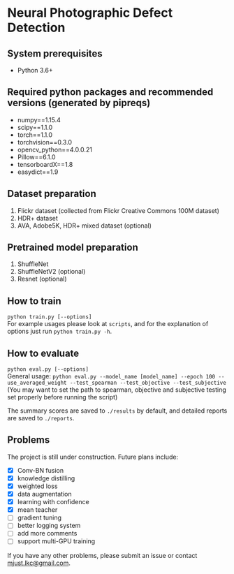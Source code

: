 # Neural Photographic Defect Detection

## System prerequisites
- Python 3.6+

## Required python packages and recommended versions (generated by pipreqs)
- numpy==1.15.4
- scipy==1.1.0
- torch==1.1.0
- torchvision==0.3.0
- opencv_python==4.0.0.21
- Pillow==6.1.0
- tensorboardX==1.8
- easydict==1.9

## Dataset preparation
1. Flickr dataset (collected from Flickr Creative Commons 100M dataset)
2. HDR+ dataset
3. AVA, Adobe5K, HDR+ mixed dataset (optional)

## Pretrained model preparation
1. ShuffleNet
2. ShuffleNetV2 (optional)
3. Resnet (optional)

## How to train
`python train.py [--options]`  
For example usages please look at `scripts`, and for the explanation of options
just run `python train.py -h`.

## How to evaluate
`python eval.py [--options]`  
General usage: `python eval.py --model_name [model_name] --epoch 100 --use_averaged_weight --test_spearman --test_objective --test_subjective`
(You may want to set the path to spearman, objective and subjective testing set properly before running the script)

The summary scores are saved to `./results` by default, and detailed reports
are saved to `./reports`.

## Problems
The project is still under construction. Future plans include:
- [x] Conv-BN fusion
- [x] knowledge distilling
- [x] weighted loss
- [x] data augmentation
- [x] learning with confidence
- [x] mean teacher
- [ ] gradient tuning
- [ ] better logging system
- [ ] add more comments
- [ ] support multi-GPU training

If you have any other problems,
please submit an issue or contact [mjust.lkc@gmail.com](mailto:mjust.lkc@gmail.com).
